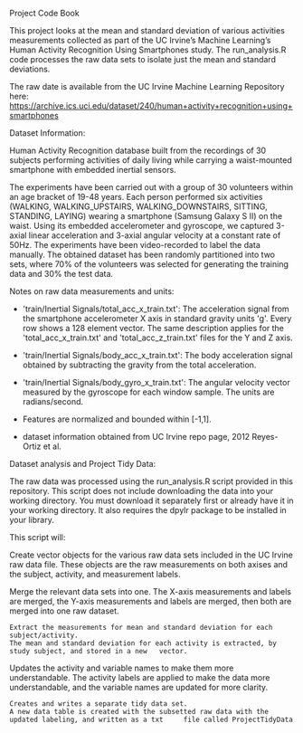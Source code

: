 Project Code Book

This project looks at the mean and standard deviation of various activities measurements collected as part of the UC Irvine’s Machine Learning’s Human Activity Recognition Using Smartphones study.
The run_analysis.R code processes the raw data sets to isolate just the mean and standard deviations.

The raw date is available from the UC Irvine Machine Learning Repository here: https://archive.ics.uci.edu/dataset/240/human+activity+recognition+using+smartphones

Dataset Information: 

Human Activity Recognition database built from the recordings of 30 subjects performing activities of daily living  while carrying a waist-mounted smartphone with embedded inertial sensors.

The experiments have been carried out with a group of 30 volunteers within an age bracket of 19-48 years. Each person performed six activities (WALKING, WALKING_UPSTAIRS, WALKING_DOWNSTAIRS, SITTING, STANDING, LAYING) wearing a smartphone (Samsung Galaxy S II) on the waist. Using its embedded accelerometer and gyroscope, we captured 3-axial linear acceleration and 3-axial angular velocity at a constant rate of 50Hz. The experiments have been video-recorded to label the data manually. The obtained dataset has been randomly partitioned into two sets, where 70% of the volunteers was selected for generating the training data and 30% the test data. 

Notes on raw data measurements and units: 

- 'train/Inertial Signals/total_acc_x_train.txt': The acceleration signal from the smartphone accelerometer X axis in standard gravity units 'g'. Every row shows a 128 element vector. The same description applies for the 'total_acc_x_train.txt' and 'total_acc_z_train.txt' files for the Y and Z axis. 

- 'train/Inertial Signals/body_acc_x_train.txt': The body acceleration signal obtained by subtracting the gravity from the total acceleration. 

- 'train/Inertial Signals/body_gyro_x_train.txt': The angular velocity vector measured by the gyroscope for each window sample. The units are radians/second. 

- Features are normalized and bounded within [-1,1].
 
- dataset information obtained from UC Irvine repo page, 2012 Reyes-Ortiz et al. 


Dataset analysis and Project Tidy Data:

The raw data was processed using the run_analysis.R script provided in this repository. 
This script does not include downloading the data into your working directory. You must download it separately first or already have it in your working directory. It also requires the dpylr package to be installed in your library. 

This script will:

 Create vector objects for the various raw data sets included in the UC Irvine raw data file.
	These objects are the raw measurements on both axises and the subject, activity, and measurement 		labels. 

 Merge the relevant data sets into one.
	The X-axis measurements and labels are merged, the Y-axis measurements and labels are merged, 	then both are merged into one raw dataset.

    Extract the measurements for mean and standard deviation for each subject/activity.
	The mean and standard deviation for each activity is extracted, by study subject, and stored in a new 	vector.

 Updates the activity and variable names to make them more understandable.
	The activity labels are applied to make the data more understandable, and the variable names are 	updated for more clarity.

    Creates and writes a separate tidy data set. 
  	A new data table is created with the subsetted raw data with the updated labeling, and written as a txt 	file called ProjectTidyData